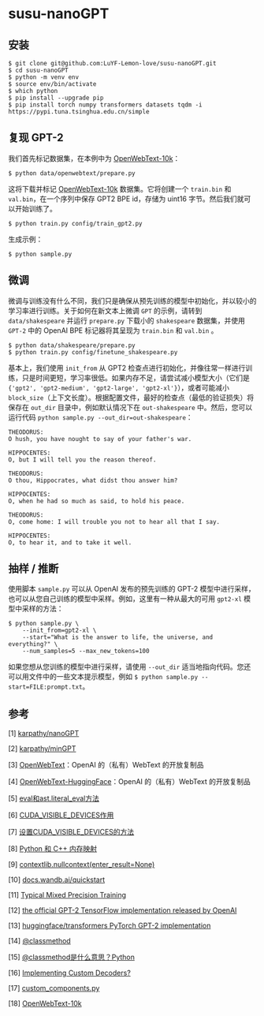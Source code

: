 
# susu-nanoGPT

## 安装

```shell
$ git clone git@github.com:LuYF-Lemon-love/susu-nanoGPT.git
$ cd susu-nanoGPT
$ python -m venv env
$ source env/bin/activate
$ which python
$ pip install --upgrade pip
$ pip install torch numpy transformers datasets tqdm -i https://pypi.tuna.tsinghua.edu.cn/simple
```

## 复现 GPT-2

我们首先标记数据集，在本例中为 [OpenWebText-10k](https://huggingface.co/datasets/stas/openwebtext-10k)：

```
$ python data/openwebtext/prepare.py
```

这将下载并标记 [OpenWebText-10k](https://huggingface.co/datasets/stas/openwebtext-10k) 数据集。它将创建一个 `train.bin` 和 `val.bin`，在一个序列中保存 GPT2 BPE id，存储为 uint16 字节。然后我们就可以开始训练了。

```
$ python train.py config/train_gpt2.py
```

生成示例：

```shell
$ python sample.py
```

## 微调

微调与训练没有什么不同，我们只是确保从预先训练的模型中初始化，并以较小的学习率进行训练。关于如何在新文本上微调 `GPT` 的示例，请转到 `data/shakespeare` 并运行 `prepare.py` 下载小的 `shakespeare` 数据集，并使用 `GPT-2` 中的 OpenAI BPE 标记器将其呈现为 `train.bin` 和 `val.bin` 。

```
$ python data/shakespeare/prepare.py
$ python train.py config/finetune_shakespeare.py
```

基本上，我们使用 `init_from` 从 GPT2 检查点进行初始化，并像往常一样进行训练，只是时间更短，学习率很低。如果内存不足，请尝试减小模型大小（它们是 `{'gpt2', 'gpt2-medium', 'gpt2-large', 'gpt2-xl'}`），或者可能减小 `block_size`（上下文长度）。根据配置文件，最好的检查点（最低的验证损失）将保存在 `out_dir` 目录中，例如默认情况下在 `out-shakespeare` 中。然后，您可以运行代码  `python sample.py --out_dir=out-shakespeare`：

```
THEODORUS:
O hush, you have nought to say of your father's war.

HIPPOCENTES:
O, but I will tell you the reason thereof.

THEODORUS:
O thou, Hippocrates, what didst thou answer him?

HIPPOCENTES:
O, when he had so much as said, to hold his peace.

THEODORUS:
O, come home: I will trouble you not to hear all that I say.

HIPPOCENTES:
O, to hear it, and to take it well.
```

## 抽样 / 推断

使用脚本 `sample.py` 可以从 OpenAI 发布的预先训练的 GPT-2 模型中进行采样，也可以从您自己训练的模型中采样。例如，这里有一种从最大的可用 `gpt2-xl` 模型中采样的方法：

```
$ python sample.py \
    --init_from=gpt2-xl \
    --start="What is the answer to life, the universe, and everything?" \
    --num_samples=5 --max_new_tokens=100
```

如果您想从您训练的模型中进行采样，请使用 `--out_dir` 适当地指向代码。您还可以用文件中的一些文本提示模型，例如 `$ python sample.py --start=FILE:prompt.txt`。

## 参考

[1] [karpathy/nanoGPT](https://github.com/karpathy/nanoGPT)

[2] [karpathy/minGPT](https://github.com/karpathy/minGPT)

[3] [OpenWebText](https://openwebtext2.readthedocs.io/en/latest/)：OpenAI 的（私有）WebText 的开放复制品

[4] [OpenWebText-HuggingFace](https://huggingface.co/datasets/Skylion007/openwebtext)：OpenAI 的（私有）WebText 的开放复制品

[5] [eval和ast.literal_eval方法](https://blog.csdn.net/sinat_33924041/article/details/88350569)

[6] [CUDA_VISIBLE_DEVICES作用](https://blog.csdn.net/pxm_wzs/article/details/127886259)

[7] [设置CUDA_VISIBLE_DEVICES的方法](https://blog.csdn.net/B_DATA_NUIST/article/details/107973053)

[8] [Python 和 C++ 内存映射](http://139.129.163.161/index/toolkits)

[9] [contextlib.nullcontext(enter_result=None)](https://docs.python.org/zh-cn/3/library/contextlib.html?highlight=nullcontext#contextlib.nullcontext)

[10] [docs.wandb.ai/quickstart](https://docs.wandb.ai/quickstart)

[11] [Typical Mixed Precision Training](https://pytorch.org/docs/stable/notes/amp_examples.html#amp-examples)

[12] [the official GPT-2 TensorFlow implementation released by OpenAI](https://github.com/openai/gpt-2/blob/master/src/model.py)

[13] [huggingface/transformers PyTorch GPT-2 implementation](https://github.com/huggingface/transformers/blob/main/src/transformers/models/gpt2/modeling_gpt2.py)

[14] [@classmethod](https://docs.python.org/zh-cn/3/library/functions.html?highlight=classmethod#classmethod)

[15] [@classmethod是什么意思？Python](https://blog.csdn.net/qq_33945243/article/details/129409350)

[16] [Implementing Custom Decoders?](https://github.com/huggingface/tokenizers/issues/636)

[17] [custom_components.py](https://github.com/huggingface/tokenizers/blob/9a93c50c25c1e0b73a85584f327113bcbef5ac80/bindings/python/examples/custom_components.py#L44)

[18] [OpenWebText-10k](https://huggingface.co/datasets/stas/openwebtext-10k)